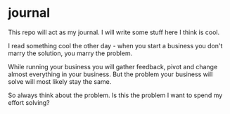 # journal

This repo will act as my journal. I will write some stuff here I think is cool.

I read something cool the other day - when you start a business you don't marry the solution, you marry the problem.

While running your business you will gather feedback, pivot and change almost everything in your business. But the problem your business will solve will most likely stay the same.

So always think about the problem. Is this the problem I want to spend my effort solving?
